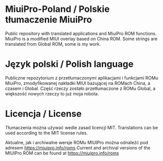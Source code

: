 # MiuiPro-Poland / Polskie tłumaczenie MiuiPro
Public repository with translated applications and MiuiPro ROM functions. MiuiPro is a modified MIUI overlay based on China ROM. Some strings are translated from Global ROM, some is my work.

# Język polski / Polish language
Publiczne repozytorium z przetłumaczonymi aplikacjami i funkcjami ROMu MiuiPro, zmodyfikowanej nakładki MIUI bazującej na ROMach China, a czasem i Global. Część rzeczy zostało przetłumaczone z ROMu Global, a większość nowych rzeczy to już moja robota.

# Licencja / License
Tłumaczenia można używać wedle zasad licencji MIT. 
Translations can be used according to the MIT license rules.

Aktualne, jak i archiwalne wersje ROMu MIUIPro można odnaleźć pod adresem https://miuipro.info/roms
Current and archival versions of the MIUIPro ROM can be found at https://miuipro.info/roms